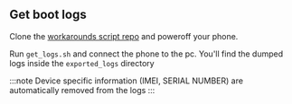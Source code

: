 ## Get boot logs

Clone the [workarounds script repo](https://github.com/moto-penangf/fuckyoumoto) and poweroff your phone.

Run `get_logs.sh` and connect the phone to the pc.
You'll find the dumped logs inside the `exported_logs` directory

:::note
Device specific information (IMEI, SERIAL NUMBER) are automatically removed from the logs
:::
